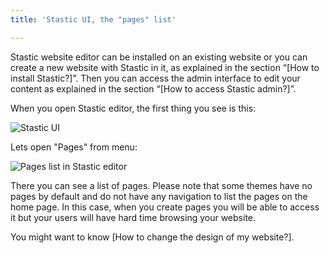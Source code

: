 ```yaml
---
title: 'Stastic UI, the "pages" list'

---
```

Stastic website editor can be installed on an existing website or you can create a new website with Stastic in it, as explained in the section “[How to install Stastic?]”. Then you can access the admin interface to edit your content as explained in the section “[How to access Stastic admin?]”.

When you open Stastic editor, the first thing you see is this:

![Stastic UI](https://www.stastic.net//assets/2019-08-03-775924.png)

Lets open "Pages" from menu:


![Pages list in Stastic editor](https://www.stastic.net//assets/2019-08-04-801169.png)

There you can see a list of pages. Please note that some themes have no pages by default and do not have any navigation to list the pages on the home page. In this case, when you create pages you will be able to access it but your users will have hard time browsing your website.

You might want to know [How to change the design of my website?].
